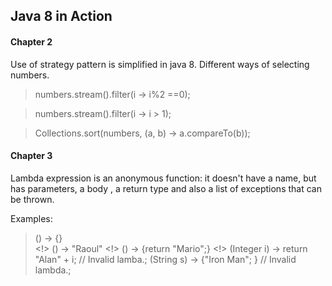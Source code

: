 ## Java 8 in Action

#### Chapter 2

Use of strategy pattern is simplified in java 8.
Different ways of selecting numbers.

> numbers.stream().filter(i -> i%2 ==0);

> numbers.stream().filter(i -> i > 1);


> Collections.sort(numbers, (a, b) -> a.compareTo(b));


#### Chapter 3

Lambda expression is an anonymous function: it doesn't have a name, but has parameters, a body , a return type and also a list of exceptions that can be thrown.

Examples:

> () -> {}  
<!>
> () -> "Raoul" 
<!>
> () -> {return "Mario";} 
<!>
> (Integer i) -> return "Alan" + i; // Invalid lamba.; 
> (String s) -> {"Iron Man"; }   // Invalid lambda.;